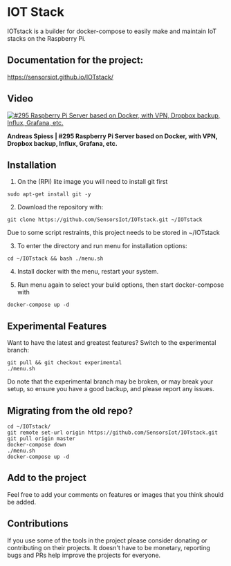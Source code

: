 # IOT Stack
IOTstack is a builder for docker-compose to easily make and maintain IoT stacks on the Raspberry Pi.


## Documentation for the project: 

https://sensorsiot.github.io/IOTstack/


## Video
[![#295 Raspberry Pi Server based on Docker, with VPN, Dropbox backup, Influx, Grafana, etc.](http://img.youtube.com/vi/a6mjt8tWUws/0.jpg)](https://www.youtube.com/watch?v=a6mjt8tWUws "#295 Raspberry Pi Server based on Docker, with VPN, Dropbox backup, Influx, Grafana, etc.")

**Andreas Spiess | #295 Raspberry Pi Server based on Docker, with VPN, Dropbox backup, Influx, Grafana, etc.**


## Installation
1. On the (RPi) lite image you will need to install git first

```
sudo apt-get install git -y
```

2. Download the repository with:
```
git clone https://github.com/SensorsIot/IOTstack.git ~/IOTstack
```

Due to some script restraints, this project needs to be stored in ~/IOTstack

3. To enter the directory and run menu for installation options:
```
cd ~/IOTstack && bash ./menu.sh
```

4. Install docker with the menu, restart your system.

5. Run menu again to select your build options, then start docker-compose with
```
docker-compose up -d
```

## Experimental Features
Want to have the latest and greatest features? Switch to the experimental branch:
```
git pull && git checkout experimental
./menu.sh
```

Do note that the experimental branch may be broken, or may break your setup, so ensure you have a good backup, and please report any issues.

## Migrating from the old repo?
```
cd ~/IOTstack/
git remote set-url origin https://github.com/SensorsIot/IOTstack.git
git pull origin master
docker-compose down
./menu.sh
docker-compose up -d
```
## Add to the project

Feel free to add your comments on features or images that you think should be added.

## Contributions

If you use some of the tools in the project please consider donating or contributing on their projects. It doesn't have to be monetary, reporting bugs and PRs help improve the projects for everyone.